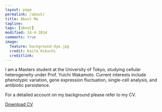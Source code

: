 ```yaml
---
layout: page
permalink: /about/
title: About Me
tagline: 
tags: [about]
modified: 14-4-2014
comments: true
image:
  feature: background-dye.jpg
  credit: Kaito Kikuchi
  creditlink: 
---
```


I am a Masters student at the University of Tokyo, studying cellular heterogeneity under Prof. Yuichi Wakamoto. 
Current interests include phenotypic variation, gene expression fluctuation, single-cell analysis, and antibiotic persistence.


For a detailed account on my background please refer to my CV.

<div markdown="0"><a href="{{ site.url }}/assets/pdf/cv.pdf" class="btn">Download CV</a></div>


